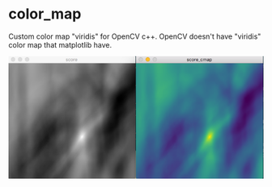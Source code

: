 # color_map
Custom color map "viridis" for OpenCV c++.
OpenCV doesn't have "viridis" color map that matplotlib have. 
    
![result](result.png "result")
